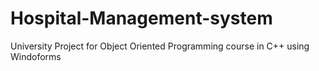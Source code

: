 # Hospital-Management-system
University Project for Object Oriented Programming course in C++ using  Windoforms
